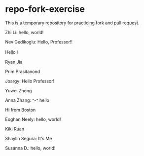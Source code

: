 # repo-fork-exercise

This is a temporary repository for practicing fork and pull request.

Zhi Li: hello, world!

Nev Gedikoglu: Hello, Professor!!

Hello！

Ryan Jia

Prim Prasitanond

Joargy: Hello Professor!

Yuwei Zheng

Anna Zhang: ^-^ hello

Hi from Boston

Eoghan Neely: hello, world!

Kiki Ruan

Shaylin Segura: It's Me

Susanna D.: hello, world!
